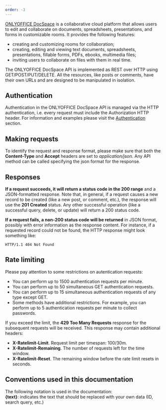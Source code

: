 ```yaml
---
order: -3
---
```


[ONLYOFFICE DocSpace](https://www.onlyoffice.com/docspace.aspx) is a collaborative cloud platform that allows users to edit and collaborate on documents, spreadsheets, presentations, and forms in customizable rooms. It provides the following features:

- creating and customizing rooms for collaboration;
- creating, editing and viewing text documents, spreadsheets, presentations, fillable forms, PDFs, ebooks, multimedia files;
- inviting users to collaborate on files with them in real time.

The ONLYOFFICE DocSpace API is implemented as REST over HTTP using GET/POST/PUT/DELETE. All the resources, like posts or comments, have their own URLs and are designed to be manipulated in isolation.

## Authentication

Authentication in the ONLYOFFICE DocSpace API is managed via the HTTP authentication, i.e. every request must include the Authorization HTTP header. For information and examples please visit the [Authentication](../How%20It%20Works/Passing%20Authentication/index.md) section.

## Making requests

To identify the request and response format, please make sure that both the **Content-Type** and **Accept** headers are set to *application/json*. Any API method can be called specifying the json format for the response.

## Responses

**If a request succeeds, it will return a status code in the 200 range** and a JSON-formatted response. Note that, in general, if a request causes a new record to be created (like a new post, or comment, etc.), the response will use the **201 Created** status. Any other successful operation (like a successful query, delete, or update) will return a 200 status code.

**If a request fails, a non-200 status code will be returned** in JSON format, possibly with error information as the response content. For instance, if a requested record could not be found, the HTTP response might look something like:

``` http
HTTP/1.1 404 Not Found
```

## Rate limiting

Please pay attention to some restrictions on autentication requests:

- You can perform up to 1500 authentication requests per minute.
- You can perform up to 50 simultaneous GET authentication requests.
- You can perform up to 15 simultaneous authentication requests of any type except GET.
- Some methods have additional restrictions. For example, you can perform up to 5 authentication requests per minute to collect passwords.

If you exceed the limit, the **429 Too Many Requests** response for the subsequent requests will be received. This response may contain additional headers:

- **X-Ratelimit-Limit**. Request limit per timespan: 100/30m.
- **X-Ratelimit-Remaining**. The number of requests left for the time window.
- **X-Ratelimit-Reset**. The remaining window before the rate limit resets in seconds.

## Conventions used in this documentation

The following notation is used in the documentation:\
**{text}**: indicates the text that should be replaced with your own data (ID, search query, etc.)
